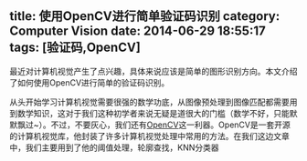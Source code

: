 title: 使用OpenCV进行简单验证码识别
category: Computer Vision
date: 2014-06-29 18:55:17
tags: [验证码,OpenCV]
---

最近对计算机视觉产生了点兴趣，具体来说应该是简单的图形识别方向。本文介绍了如何使用OpenCV进行简单的验证码识别。
<!--more-->

从头开始学习计算机视觉需要很强的数学功底，从图像预处理到图像匹配都需要用到数学知识，这对于我们这种初学者来说无疑是道很大的门槛（数学不好，只能默默飘过~）。不过，不要灰心，我们还有[OpenCV](http://opencv.org/)这一利器。OpenCV是一套开源的计算机视觉库，他封装了许多计算机视觉处理中常用的方法。在我们这边文章中，我们主要用到了他的阈值处理，轮廓查找，KNN分类器
